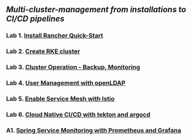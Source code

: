 
## *Multi-cluster-management from installations to CI/CD pipelines*

### Lab 1. [Install Rancher Quick-Start](./docs/Lab1-install-rancher-quick-start.md)
### Lab 2. [Create RKE cluster](./docs/Lab2-create-rke-cluster.md)
### Lab 3. [Cluster Operation - Backup, Monitoring](./docs/Lab3-cluster-operation.md)
### Lab 4. [User Management with openLDAP](./docs/Lab4-user-management-openldap.md)
### Lab 5. [Enable Service Mesh with Istio](./docs/Lab5-service-mesh-with-istio.md)
### Lab 6. [Cloud Native CI/CD with tekton and argocd](./docs/Lab6-cloud-native-cicd-with-tekton-argocd.md)
### A1. [Spring Service Monitoring with Prometheus and Grafana](./docs/A1-spring-monitoring-with-prometheus-grafana.md)
